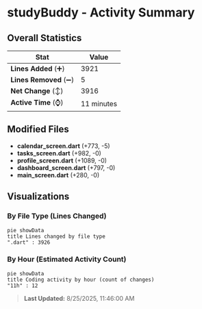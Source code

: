 # studyBuddy - Activity Summary 

## Overall Statistics

| Stat                   | Value                                                             |
| ---------------------- | ----------------------------------------------------------------- |
| **Lines Added** (➕)   | 3921                                          |
| **Lines Removed** (➖) | 5                                        |
| **Net Change** (↕)    | 3916                |
| **Active Time** (⌚)   | 11 minutes |


## Modified Files
- **calendar_screen.dart** (+773, -5)
- **tasks_screen.dart** (+982, -0)
- **profile_screen.dart** (+1089, -0)
- **dashboard_screen.dart** (+797, -0)
- **main_screen.dart** (+280, -0)

## Visualizations

### By File Type (Lines Changed)

```mermaid
pie showData
title Lines changed by file type
".dart" : 3926
```

### By Hour (Estimated Activity Count)

```mermaid
pie showData
title Coding activity by hour (count of changes)
"11h" : 12
```


> **Last Updated:** 8/25/2025, 11:46:00 AM